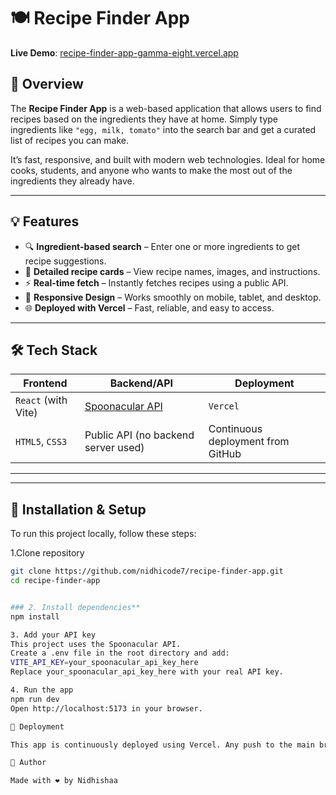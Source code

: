 # 🍽️ Recipe Finder App

**Live Demo**: [recipe-finder-app-gamma-eight.vercel.app](https://recipe-finder-app-gamma-eight.vercel.app)

## 📌 Overview

The **Recipe Finder App** is a web-based application that allows users to find recipes based on the ingredients they have at home. Simply type ingredients like `"egg, milk, tomato"` into the search bar and get a curated list of recipes you can make.

It’s fast, responsive, and built with modern web technologies. Ideal for home cooks, students, and anyone who wants to make the most out of the ingredients they already have.

---

## 💡 Features

- 🔍 **Ingredient-based search** – Enter one or more ingredients to get recipe suggestions.
- 📖 **Detailed recipe cards** – View recipe names, images, and instructions.
- ⚡ **Real-time fetch** – Instantly fetches recipes using a public API.
- 📱 **Responsive Design** – Works smoothly on mobile, tablet, and desktop.
- 🌐 **Deployed with Vercel** – Fast, reliable, and easy to access.

---

## 🛠️ Tech Stack

| Frontend | Backend/API | Deployment |
|----------|-------------|------------|
| `React` (with Vite) | [Spoonacular API](https://spoonacular.com/food-api) | `Vercel` |
| `HTML5`, `CSS3` | Public API (no backend server used) | Continuous deployment from GitHub |

---
---

## 🔧 Installation & Setup

To run this project locally, follow these steps:


1.Clone repository
```bash
git clone https://github.com/nidhicode7/recipe-finder-app.git
cd recipe-finder-app


### 2. Install dependencies**
npm install

3. Add your API key
This project uses the Spoonacular API.
Create a .env file in the root directory and add:
VITE_API_KEY=your_spoonacular_api_key_here
Replace your_spoonacular_api_key_here with your real API key.

4. Run the app
npm run dev
Open http://localhost:5173 in your browser.

🚀 Deployment

This app is continuously deployed using Vercel. Any push to the main branch automatically triggers a new deployment.

🤝 Author

Made with ❤️ by Nidhishaa


